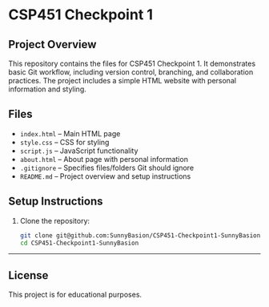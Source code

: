 # CSP451 Checkpoint 1

## Project Overview
This repository contains the files for CSP451 Checkpoint 1. It demonstrates basic Git workflow, including version control, branching, and collaboration practices. The project includes a simple HTML website with personal information and styling. 

## Files
- `index.html` – Main HTML page  
- `style.css` – CSS for styling  
- `script.js` – JavaScript functionality  
- `about.html` – About page with personal information  
- `.gitignore` – Specifies files/folders Git should ignore  
- `README.md` – Project overview and setup instructions  

## Setup Instructions
1. Clone the repository:  
   ```bash
   git clone git@github.com:SunnyBasion/CSP451-Checkpoint1-SunnyBasion.git
   cd CSP451-Checkpoint1-SunnyBasion
****
## License
This project is for educational purposes. 
